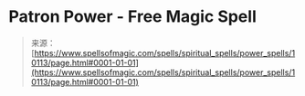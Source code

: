 <!--yml

category: 未分类

date: 2024-06-12 18:46:44

-->

# Patron Power - Free Magic Spell

> 来源：[https://www.spellsofmagic.com/spells/spiritual_spells/power_spells/10113/page.html#0001-01-01](https://www.spellsofmagic.com/spells/spiritual_spells/power_spells/10113/page.html#0001-01-01)
